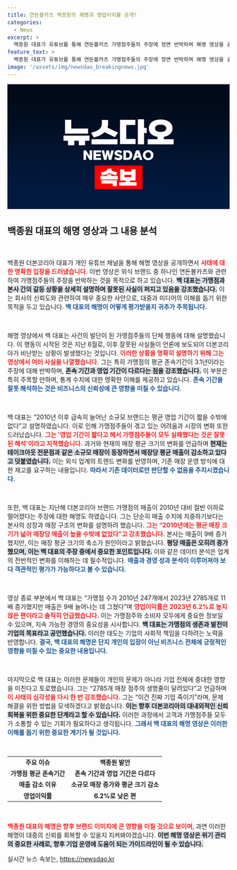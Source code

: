 ```yaml
---
title: 연돈볼카츠 백종원의 해명과 영업이익률 공개!
categories:
  - News
excerpt: >
  백종원 대표가 유튜브를 통해 연돈볼카츠 가맹점주들의 주장에 정면 반박하며 해명 영상을 공개했다. 매출 하락 이유와 잘못된 정보 확산에 대한 진실을 밝히며, 기업 생존의 중요성을 강조한 그의 모습이 주목받고 있다.
feature_text: >
  백종원 대표가 유튜브를 통해 연돈볼카츠 가맹점주들의 주장에 정면 반박하며 해명 영상을 공개했다. 매출 하락 이유와 잘못된 정보 확산에 대한 진실을 밝히며, 기업 생존의 중요성을 강조한 그의 모습이 주목받고 있다.
image: '/assets/img/newsdao_breakingnews.jpg'
---
```


<p><img src="/assets/img/newsdao_breakingnews.jpg" alt="koreaapp 속보" /></p>

<h2 data-ke-size="size26">백종원 대표의 해명 영상과 그 내용 분석</h2>

<p data-ke-size="size16">&nbsp;</p>

<p>백종원 더본코리아 대표가 개인 유튜브 채널을 통해 해명 영상을 공개하면서 <b><span style="color: #ee2323;">사태에 대한 명확한 입장을 드러냈습니다.</span></b> 이번 영상은 외식 브랜드 중 하나인 연돈볼카츠와 관련하여 가맹점주들의 주장을 반박하는 것을 목적으로 하고 있습니다. <b><span style="background-color: #21538527;">백 대표는 가맹점과 본사 간의 갈등 상황을 상세히 설명하며 잘못된 사실이 퍼지고 있음을 강조했습니다.</span></b> 이는 회사의 신뢰도와 관련하여 매우 중요한 사안으로, 대중과 미디어의 이해를 돕기 위한 목적을 두고 있습니다. <b><span style="color: #1a5490;">백 대표의 해명이 어떻게 평가받을지 귀추가 주목됩니다.</span></b></p>

<p data-ke-size="size16">&nbsp;</p>

<p>해명 영상에서 백 대표는 사건의 발단이 된 가맹점주들의 단체 행동에 대해 설명했습니다. 이 행동이 시작된 것은 지난 6월로, 이후 잘못된 사실들이 언론에 보도되어 더본코리아가 비난받는 상황이 발생했다는 것입니다. <b><span style="color: #ee2323;">이러한 상황을 명확히 설명하기 위해 그는 영상에서 여러 사실을 나열했습니다.</span></b> 그는 특히 가맹점의 평균 존속기간이 3.1년이라는 주장에 대해 반박하며, <b><span style="background-color: #21538527;">존속 기간과 영업 기간이 다르다는 점을 강조했습니다.</span></b> 이 부분은 특히 주목할 만하며, 통계 수치에 대한 명확한 이해를 제공하고 있습니다. <b><span style="color: #1a5490;">존속 기간을 잘못 해석하는 것은 비즈니스의 신뢰성에 큰 영향을 미칠 수 있습니다.</span></b></p>

<p data-ke-size="size16">&nbsp;</p>

<p>백 대표는 “2010년 이후 급속히 늘어난 소규모 브랜드는 평균 영업 기간이 짧을 수밖에 없다”고 설명하였습니다. 이로 인해 가맹점주들이 겪고 있는 어려움과 시장의 변화 또한 드러났습니다. <b><span style="color: #ee2323;">그는 '영업 기간이 짧다고 해서 가맹점주들이 모두 실패했다는 것은 잘못된 해석'이라고 지적했습니다.</span></b> 과거와 현재의 매장 평균 크기의 변화를 언급하며 <b><span style="background-color: #21538527;">현재는 테이크아웃 전문점과 같은 소규모 매장이 등장하면서 매장당 평균 매출이 감소하고 있다고 덧붙였습니다.</span></b> 이는 외식 업계의 트렌드 변화를 반영하며, 기존 매장 운영 방식에 대한 재고를 요구하는 내용입니다. <b><span style="color: #1a5490;">따라서 기존 데이터로만 판단할 수 없음을 주지시켰습니다.</span></b></p>

<p data-ke-size="size16">&nbsp;</p>

<p>또한, 백 대표는 지난해 더본코리아 브랜드 가맹점의 매출이 2010년 대비 절반 이하로 떨어졌다는 주장에 대한 해명도 하였습니다. 그는 단순히 매출 수치에 치중하기보다는 본사의 성장과 매장 구조의 변화를 설명하려 했습니다. <b><span style="color: #ee2323;">그는 “2010년에는 평균 매장 크기가 넓어 매장당 매출이 높을 수밖에 없었다”고 강조했습니다.</span></b> 본사는 매출이 9배 증가했지만, 이는 매장 평균 크기의 축소가 원인이라고 밝혔습니다. <b><span style="background-color: #21538527;">평당 매출은 오히려 증가했으며, 이는 백 대표의 주장 중에서 중요한 포인트입니다.</span></b> 이와 같은 데이터 분석은 업계의 전반적인 변화를 이해하는 데 필수적입니다. <b><span style="color: #1a5490;">매출과 경영 성과 분석이 이루어져야 보다 객관적인 평가가 가능하다고 볼 수 있습니다.</span></b></p>

<p data-ke-size="size16">&nbsp;</p>

<p>영상 종료 부분에서 백 대표는 “가맹점 수가 2010년 247개에서 2023년 2785개로 11배 증가했지만 매출은 9배 늘어나는 데 그쳤다”며 <b><span style="color: #ee2323;">영업이익률은 2023년 6.2%로 높지 않은 편이라고 솔직히 언급했습니다.</span></b> 이는 가맹점주와 소비자 모두에게 중요한 정보일 수 있으며, 지속 가능한 경영의 중요성을 시사합니다. <b><span style="background-color: #21538527;">백 대표는 가맹점의 생존과 발전이 기업의 목표라고 공언했습니다.</span></b> 이러한 태도는 기업의 사회적 책임을 다하려는 노력을 반영합니다. <b><span style="color: #1a5490;">결국, 백 대표의 해명은 단지 개인의 입장이 아닌 비즈니스 전체에 긍정적인 영향을 미칠 수 있는 중요한 내용입니다.</span></b></p>

<p data-ke-size="size16">&nbsp;</p>

<p>마지막으로 백 대표는 이러한 문제들이 개인의 문제가 아니라 기업 전체에 중대한 영향을 미친다고 토로했습니다. 그는 “2785개 매장 점주의 생명줄이 달려있다”고 언급하며 <b><span style="color: #ee2323;">이 사태의 심각성을 다시 한 번 강조했습니다.</span></b> 그는 “이건 진짜 기업 죽이기”라며, 문제 해결을 위한 방법을 모색하겠다고 밝혔습니다. <b><span style="background-color: #21538527;">이는 향후 더본코리아의 대내외적인 신뢰 회복을 위한 중요한 단계라고 할 수 있습니다.</span></b> 이러한 과정에서 고객과 가맹점주들 모두가 소통할 수 있는 기회가 필요하다고 생각됩니다. <b><span style="color: #1a5490;">그래서 백 대표의 해명 영상은 이러한 이해를 돕기 위한 중요한 계기가 될 것입니다.</span></b> </p>

<p data-ke-size="size16">&nbsp;</p>

<table>
    <tr>
        <td style="text-align: center; height: 17px;"><b>주요 이슈</b></td>
        <td style="text-align: center; height: 17px;"><b>백종원 발언</b></td>
    </tr>
    <tr>
        <td style="text-align: center; height: 17px;"><b>가맹점 평균 존속기간</b></td>
        <td style="text-align: center; height: 17px;"><b>존속 기간과 영업 기간은 다르다</b></td>
    </tr>
    <tr>
        <td style="text-align: center; height: 17px;"><b>매출 감소 이유</b></td>
        <td style="text-align: center; height: 17px;"><b>소규모 매장 증가와 평균 크기 감소</b></td>
    </tr>
    <tr>
        <td style="text-align: center; height: 17px;"><b>영업이익률</b></td>
        <td style="text-align: center; height: 17px;"><b>6.2%로 낮은 편</b></td>
    </tr>
</table>

<p data-ke-size="size16">&nbsp;</p> 

<p><b><span style="color: #ee2323;">백종원 대표의 해명은 향후 브랜드 이미지에 큰 영향을 미칠 것으로 보이며, </span></b>과연 이러한 해명이 대중의 신뢰를 회복할 수 있을지 지켜봐야겠습니다. <b><span style="background-color: #21538527;">이번 해명 영상은 위기 관리의 중요한 사례로, 향후 기업 운영에 도움이 되는 가이드라인이 될 수 있습니다.</span></b> </p>
실시간 뉴스 속보는, <a href="https://newsdao.kr" rel="dofollow">https://newsdao.kr</a>


